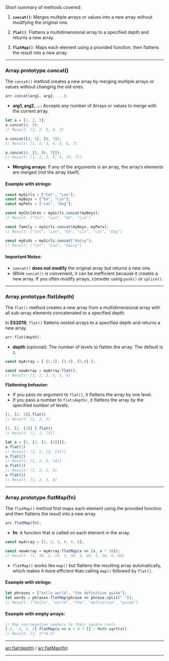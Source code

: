 
Short summary of methods covered:

1. **`concat()`**: Merges multiple arrays or values into a new array without modifying the original one.

2. **`flat()`**: Flattens a multidimensional array to a specified depth and returns a new array.

3. **`flatMap()`**:  Maps each element using a provided function, then flattens the result into a new array.

___

### Array.prototype.concat()

The `concat()` method creates a new array by merging multiple arrays or values without changing the old ones.

```js
arr.concat(arg1, arg2, ...);
```

- **arg1, arg2, ...**: Accepts any number of Arrays or values to merge with the current array.

```js
let a = [1, 2, 3];
a.concat(4, 5);
// Result: [1, 2, 3, 4, 5]

a.concat([4, 5], [6, 7]);
// Result: [1, 2, 3, 4, 5, 6, 7]

a.concat(4, [5, [6, 7]]);
// Result: [1, 2, 3, 4, 5, [6, 7]]
```

- **Merging arrays**: If any of the arguments is an array, the array’s elements are merged (not the array itself).

#### Example with strings:

```js
const myGirls = ["Cel", "Lon"];
const myBoys = ["Em", "Lin"];
const myPets = ["cat", "Dog"];

const myChildren = myGirls.concat(myBoys);
// Result: ["Cel", "Lon", "Em", "Lin"]

const family = myGirls.concat(myBoys, myPets);
// Result: ["Cel", "Lon", "Em", "Lin", "cat", "Dog"]

const myKids = myGirls.concat("daisy");
// Result: ["Cel", "Lon", "daisy"]
```

#### Important Notes:

- `concat()` **does not modify** the original array but returns a new one.
- While `concat()` is convenient, it can be inefficient because it creates a new array. If you often modify arrays, consider using `push()` or `splice()`.


____

### Array.prototype.flat(depth)

The `flat()` method creates a new array from a multidimensional array with all sub-array elements concatenated to a specified depth.

In **ES2019**, `flat()` flattens nested arrays to a specified depth and returns a new array.

```js
arr.flat(depth);
```

- **depth** (optional): The number of levels to flatten the array. The default is `1`.

```js
const myArray = [ [1,2], [3,4], [5,6] ];

const newArray = myArray.flat();
// Result: [1, 2, 3, 4, 5, 6]
```

**Flattening behavior:**
- If you pass no argument to `flat()`, it flattens the array by one level.
- If you pass a number to `flat(depth)`, it flattens the array by the specified number of levels.

```js
[1, [2, 3]].flat()
// Result: [1, 2, 3]

[1, [2, [3]] ].flat()
// Result: [1, 2, [3]]

let a = [1, [2, [3, [4]]]];
a.flat(1)
// Result: [1, 2, [3, [4]]]
a.flat(2)
// Result: [1, 2, 3, [4]]
a.flat(3)
// Result: [1, 2, 3, 4]
a.flat(4)
// Result: [1, 2, 3, 4]
```

---

### Array.prototype.flatMap(fn)

The `flatMap()` method first maps each element using the provided function and then flattens the result into a new array.

```js
arr.flatMap(fn);
```

- **fn**: A function that is called on each element in the array.

```js
const myArray = [1, 2, 3, 4, 5, 6];

const newArray = myArray.flatMap(x => [x, x * 10]);
// Result: [1, 10, 2, 20, 3, 30, 4, 40, 5, 50, 6, 60]
```

- `flatMap()` works like `map()` but flattens the resulting array automatically, which makes it more efficient than calling `map()` followed by `flat()`.

#### Example with strings:

```js
let phrases = ["hello world", "the definitive guide"];
let words = phrases.flatMap(phrase => phrase.split(" "));
// Result: ["hello", "world", "the", "definitive", "guide"]
```

#### Example with empty arrays:

```js
// Map non-negative numbers to their square roots
[-2, -1, 1, 2].flatMap(x => x < 0 ? [] : Math.sqrt(x))
// Result: [1, 2**0.5]
```

---

[arr.flat(depth)](https://developer.mozilla.org/en-US/docs/Web/JavaScript/Reference/Global_Objects/Array/flat)   /   [arr.flatMap(fn)](https://developer.mozilla.org/en-US/docs/Web/JavaScript/Reference/Global_Objects/Array/flatMap)


---
